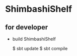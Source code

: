 ShimbashiShelf
======================


for developer
----------------------

* build ShimbashiShelf

    $ sbt update
    $ sbt compile
